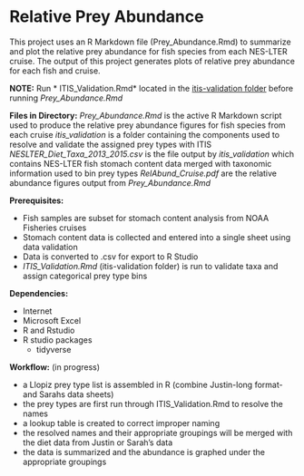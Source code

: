 # Relative Prey Abundance

This project uses an R Markdown file (Prey_Abundance.Rmd) to summarize and plot the relative prey abundance for fish species from each NES-LTER cruise. The output of this project generates plots of relative prey abundance for each fish and cruise.  

**NOTE:** Run * ITIS_Validation.Rmd* located in the [itis-validation folder](https://github.com/jaxinewolfe/LlopizLab/tree/master/Abundance/itis_validation) before running *Prey_Abundance.Rmd*

**Files in Directory:**
*Prey_Abundance.Rmd* is the active R Markdown script used to produce the relative prey abundance figures for fish species from each cruise
*itis_validation* is a folder containing the components used to resolve and validate the assigned prey types with ITIS 
*NESLTER_Diet_Taxa_2013_2015.csv* is the file output by *itis_validation* which contains NES-LTER fish stomach content data merged with taxonomic information used to bin prey types
*RelAbund_Cruise.pdf* are the relative abundance figures output from *Prey_Abundance.Rmd*

**Prerequisites:**
- Fish samples are subset for stomach content analysis from NOAA Fisheries cruises
- Stomach content data is collected and entered into a single sheet using data validation
- Data is converted to .csv for export to R Studio
- *ITIS_Validation.Rmd* (itis-validation folder) is run to validate taxa and assign categorical prey type bins

**Dependencies:**
- Internet
- Microsoft Excel
- R and Rstudio
- R studio packages
  - tidyverse

**Workflow:** (in progress)
- a Llopiz prey type list is assembled in R (combine Justin-long format- and Sarahs data sheets)
- the prey types are first run through ITIS_Validation.Rmd to resolve the names
- a lookup table is created to correct improper naming
- the resolved names and their appropriate groupings will be merged with the diet data from Justin or Sarah’s data
- the data is summarized and the abundance is graphed under the appropriate groupings